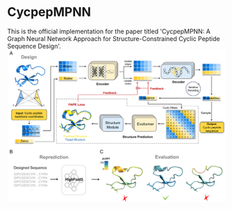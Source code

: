 # CycpepMPNN
This is the official implementation for the paper titled 'CycpepMPNN: A Graph Neural Network Approach for Structure-Constrained Cyclic Peptide Sequence Design'.
![alt text](Figure1.tif)
